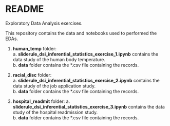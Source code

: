 # README
Exploratory Data Analysis exercises.

This repository contains the data and notebooks used to performed the EDAs.

1. **human_temp** folder:  
  a. **sliderule_dsi_inferential_statistics_exercise_1.ipynb** contains the data study of the human body temperature.  
  b. **data** folder contains the \*.csv file containing the records.

2. **racial_disc** folder:  
  a. **sliderule_dsi_inferential_statistics_exercise_2.ipynb** contains the data study of the job application study.  
  b. **data** folder contains the \*.csv file containing the records.

3. **hospital_readmit** folder:
  a. **sliderule_dsi_inferential_statistics_exercise_3.ipynb** contains the data study of the hospital readmission study.  
  b. **data** folder contains the \*.csv file containing the records.
